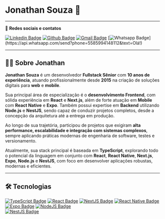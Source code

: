 # Jonathan Souza 🚀

---

📩 **Redes sociais e contatos**  

[![Linkedin Badge](https://img.shields.io/badge/LinkedIn-0077B5?style=for-the-badge&logo=linkedin&logoColor=white&link=https://www.linkedin.com/in/devjonathansouzasi)](https://www.linkedin.com/in/devjonathansouzasi/)
[![Github Badge](https://img.shields.io/badge/GitHub-100000?style=for-the-badge&logo=github&logoColor=white&link=https://github.com/jona)](https://github.com/jonathansouzasi)
[![Gmail Badge](https://img.shields.io/badge/Gmail-D14836?style=for-the-badge&logo=gmail&logoColor=white&link=mailto:devjonathansouzasi@gmail.com)](mailto:devjonathansouzasi@gmail.com)
[![Whatsapp Badge](https://img.shields.io/badge/WhatsApp-25D366?style=for-the-badge&logo=whatsapp&logoColor=white&link=https://api.whatsapp.com/send?phone=5585994148112&text=Olá!)](https://api.whatsapp.com/send?phone=5585994148112&text=Olá!)

---

## 👨‍💻 Sobre Jonathan  

**Jonathan Souza** é um desenvolvedor **Fullstack Sênior** com **10 anos de experiência**, atuando profissionalmente desde **2015** na criação de soluções digitais para **web** e **mobile**.  

Sua principal área de especialização é o **desenvolvimento Frontend**, com sólida experiência em **React** e **Next.js**, além de forte atuação em **Mobile** com **React Native** e **Expo**. Também possui expertise em **Backend** utilizando **Node.js** e **NestJS**, sendo capaz de conduzir projetos completos, desde a concepção da arquitetura até a entrega em produção.  

Ao longo de sua trajetória, participou de projetos que exigiram **alta performance, escalabilidade e integração com sistemas complexos**, sempre aplicando práticas modernas de engenharia de software, testes e versionamento.  

Atualmente, sua stack principal é baseada em **TypeScript**, explorando todo o potencial da linguagem em conjunto com **React**, **React Native**, **Next.js**, **Expo**, **Node.js** e **NestJS**, com foco em desenvolver aplicações robustas, modernas e eficientes.  

---

## 🛠️ Tecnologias  

[![TypeScript Badge](https://img.shields.io/badge/TypeScript-007ACC?style=for-the-badge&logo=typescript&logoColor=white&link=https://www.typescriptlang.org/)](https://www.typescriptlang.org/) 
[![React Badge](https://img.shields.io/badge/React-20232A?style=for-the-badge&logo=react&logoColor=61DAFB&link=https://pt-br.reactjs.org/)](https://pt-br.reactjs.org/) 
[![NextJS Badge](https://img.shields.io/badge/Next.js-000000?style=for-the-badge&logo=nextdotjs&logoColor=white)](https://nextjs.org/) 
[![React Native Badge](https://img.shields.io/badge/React_Native-20232A?style=for-the-badge&logo=react&logoColor=61DAFB&link=https://reactnative.dev/)](https://reactnative.dev/) 
[![Expo Badge](https://img.shields.io/badge/Expo-000020?style=for-the-badge&logo=expo&logoColor=white)](https://expo.dev/) 
[![NodeJS Badge](https://img.shields.io/badge/Node.js-43853D?style=for-the-badge&logo=node.js&logoColor=white&link=https://nodejs.org/en/)](https://nodejs.org/en/)  
[![NestJS Badge](https://img.shields.io/badge/NestJS-E0234E?style=for-the-badge&logo=nestjs&logoColor=white)](https://nestjs.com/)
